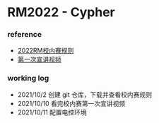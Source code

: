 # RM2022 - Cypher


### reference
* [2022RM校内赛规则](./2022RM校内赛规则V1.1)
* [第一次宣讲视频](https://www.bilibili.com/video/BV1JL411s76t?spm_id_from=333.999.0.0)

### working log
* 2021/10/2		创建 git 仓库，下载并查看校内赛规则
* 2021/10/10	看完校内赛第一次宣讲视频
* 2021/10/11	配置电控环境